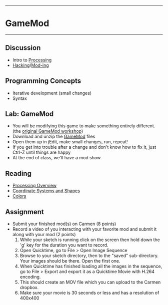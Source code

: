 --------------------------------
# GameMod
--------------------------------

## Discussion
- Intro to [Processing](http://processing.org/) 
- [Hacking](http://en.wikipedia.org/wiki/Hacker_(hobbyist))/[Mod-ing](http://en.wikipedia.org/wiki/Mod_(video_gaming))

## Programming Concepts
- Iterative development (small changes)
- Syntax

## Lab: GameMod
- You will be modifying this game to make something entirely different. (the [original GameMod workshop](http://www.trsp.net/teaching/gamemod/))
- Download and unzip the [GameMod][] files
- Open them up in jEdit, make small changes, run, repeat!
- If you get into trouble after a change and don't know how to fix it, just Ctrl-Z until things are happy
- At the end of class, we'll have a mod show

## Reading
- [Processing Overview](http://processing.org/learning/overview/)
- [Coordinate Systems and Shapes](http://processing.org/learning/drawing/)
- [Colors](http://processing.org/learning/color/)

## Assignment
- Submit your finished mod(s) on Carmen (8 points)
- Record a video of you interacting with your favorite mod and submit it along with your mod (2 points)
	1. While your sketch is running click on the screen then hold down the 'g' key for the duration you want to record.
	2. Open Quicktime, go to File > Open Image Sequence
	3. Browse to your sketch directory, then to the "saved" sub-directory.  Your images should be there.  Open the first one.
	4. When Quicktime has finished loading all the images in the sequence, go to File > Export and export it as a Quicktime Movie with H.264 encoding.
	5. This should create an MOV file which you can upload to the Carmen dropbox.
	6. Make sure your movie is 30 seconds or less and has a resolution of 400x400
	
[GameMod]: https://www.dropbox.com/s/otvqi5pfa5a2wxo/GameMod.zip?dl=1
